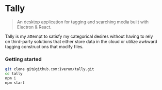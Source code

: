 # Tally

> An desktop application for tagging and searching media built with Electron & React.

Tally is my attempt to satisfy my categorical desires without having to rely on third-party solutions that either store data in the cloud or utilize awkward tagging constructions that modify files.

### Getting started
```bash
git clone git@github.com:Iverum/tally.git
cd tally
npm i
npm start
```

